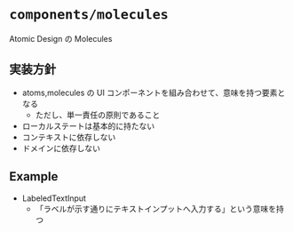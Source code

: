 # `components/molecules`

Atomic Design の Molecules

## 実装方針

- atoms,molecules の UI コンポーネントを組み合わせて、意味を持つ要素となる
  - ただし、単一責任の原則であること
- ローカルステートは基本的に持たない
- コンテキストに依存しない
- ドメインに依存しない

## Example

- LabeledTextInput
  - 「ラベルが示す通りにテキストインプットへ入力する」という意味を持つ
